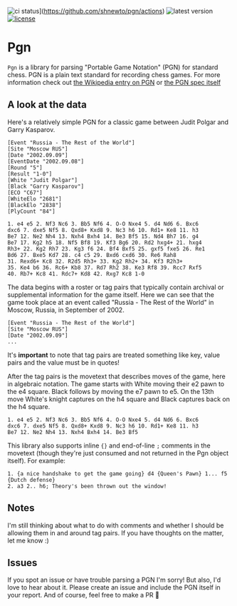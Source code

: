 ![ci status](https://github.com/shnewto/pgn/actions/workflows/ci.yml/badge.svg?branch=main)](https://github.com/shnewto/pgn/actions)
![latest version](https://reiner-dolp.github.io/elm-badges/shnewto/pgn/version.svg)
[![license](https://img.shields.io/badge/license-MIT-blue.svg)](LICENSE)

# Pgn
`Pgn` is a library for parsing "Portable Game Notation" (PGN) for standard chess. PGN is a plain text standard for recording chess games. For more information check out [the Wikipedia entry on PGN](https://en.wikipedia.org/wiki/Portable_Game_Notation) or [the PGN spec itself](https://ia802908.us.archive.org/26/items/pgn-standard-1994-03-12/PGN_standard_1994-03-12.txt)

## A look at the data

Here's a relatively simple PGN for a classic game between Judit Polgar and Garry Kasparov.
```
[Event "Russia - The Rest of the World"]
[Site "Moscow RUS"]
[Date "2002.09.09"]
[EventDate "2002.09.08"]
[Round "5"]
[Result "1-0"]
[White "Judit Polgar"]
[Black "Garry Kasparov"]
[ECO "C67"]
[WhiteElo "2681"]
[BlackElo "2838"]
[PlyCount "84"]

1. e4 e5 2. Nf3 Nc6 3. Bb5 Nf6 4. O-O Nxe4 5. d4 Nd6 6. Bxc6
dxc6 7. dxe5 Nf5 8. Qxd8+ Kxd8 9. Nc3 h6 10. Rd1+ Ke8 11. h3
Be7 12. Ne2 Nh4 13. Nxh4 Bxh4 14. Be3 Bf5 15. Nd4 Bh7 16. g4
Be7 17. Kg2 h5 18. Nf5 Bf8 19. Kf3 Bg6 20. Rd2 hxg4+ 21. hxg4
Rh3+ 22. Kg2 Rh7 23. Kg3 f6 24. Bf4 Bxf5 25. gxf5 fxe5 26. Re1
Bd6 27. Bxe5 Kd7 28. c4 c5 29. Bxd6 cxd6 30. Re6 Rah8
31. Rexd6+ Kc8 32. R2d5 Rh3+ 33. Kg2 Rh2+ 34. Kf3 R2h3+
35. Ke4 b6 36. Rc6+ Kb8 37. Rd7 Rh2 38. Ke3 Rf8 39. Rcc7 Rxf5
40. Rb7+ Kc8 41. Rdc7+ Kd8 42. Rxg7 Kc8 1-0
```

The data begins with a roster or tag pairs that typically contain archival or supplemental information for the game itself. Here we can see that the game took place at an event called "Russia - The Rest of the World" in Moscow, Russia, in September of 2002.
```
[Event "Russia - The Rest of the World"]
[Site "Moscow RUS"]
[Date "2002.09.09"]
...
```

It's **important** to note that tag pairs are treated something like key, value pairs and the value must be in quotes! 

After the tag pairs is the movetext that describes moves of the game, here in algebraic notation. The game starts with White moving their e2 pawn to the e4 square. Black follows by moving the e7 pawn to e5. On the 13th move White's knight captures on the h4 square and Black captures back on the h4 square.
```
1. e4 e5 2. Nf3 Nc6 3. Bb5 Nf6 4. O-O Nxe4 5. d4 Nd6 6. Bxc6
dxc6 7. dxe5 Nf5 8. Qxd8+ Kxd8 9. Nc3 h6 10. Rd1+ Ke8 11. h3
Be7 12. Ne2 Nh4 13. Nxh4 Bxh4 14. Be3 Bf5
```

This library also supports inline `{}` and end-of-line `;` comments in the movetext (though they're just consumed and not returned in the Pgn object itself). For example:
```
1. {a nice handshake to get the game going} d4 {Queen's Pawn} 1... f5 {Dutch defense}
2. a3 2.. h6; Theory's been thrown out the window!
```

## Notes
I'm still thinking about what to do with comments and whether I should be allowing them in and around tag pairs. If you have thoughts on the matter, let me know :)

## Issues
If you spot an issue or have trouble parsing a PGN I'm sorry! But also, I'd love to hear about it. Please create an issue and include the PGN itself in your report. And of course, feel free to make a PR 💖
